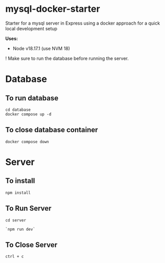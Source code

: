 # mysql-docker-starter
Starter for a mysql server in Express using a docker approach for a quick local development setup


**Uses:**
- Node v18.17.1 (use NVM 18)

! Make sure to run the database before running the server.

# Database
## To run database
``` JS Terminal
cd database
docker compose up -d
```

## To close database container
``` JS database terminal
docker compose down
```


# Server
## To install
``` JS Terminal
npm install
```

## To Run Server
``` JS Terminal
cd server
```
```
`npm run dev`
```

## To Close Server
```JS Terminal
ctrl + c
```